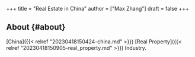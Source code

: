 +++
title = "Real Estate in China"
author = ["Max Zhang"]
draft = false
+++

## About {#about}

[China]({{< relref "20230418150424-china.md" >}}) [Real Property]({{< relref "20230418150905-real_property.md" >}}) Industry.
